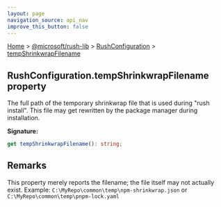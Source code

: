 ```yaml
---
layout: page
navigation_source: api_nav
improve_this_button: false
---
```



[Home](./index.md) &gt; [@microsoft/rush-lib](./rush-lib.md) &gt; [RushConfiguration](./rush-lib.rushconfiguration.md) &gt; [tempShrinkwrapFilename](./rush-lib.rushconfiguration.tempshrinkwrapfilename.md)

## RushConfiguration.tempShrinkwrapFilename property

The full path of the temporary shrinkwrap file that is used during "rush install". This file may get rewritten by the package manager during installation.

<b>Signature:</b>

```typescript
get tempShrinkwrapFilename(): string;
```

## Remarks

This property merely reports the filename; the file itself may not actually exist. Example: `C:\MyRepo\common\temp\npm-shrinkwrap.json` or `C:\MyRepo\common\temp\pnpm-lock.yaml`
